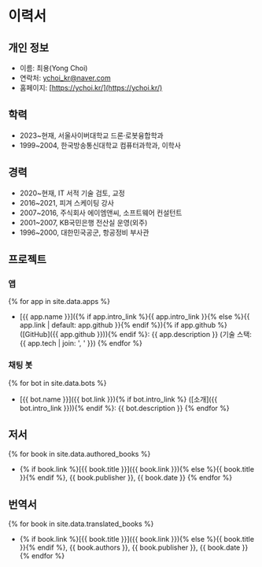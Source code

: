 # 이력서

## 개인 정보
- 이름: 최용(Yong Choi)
- 연락처: [ychoi_kr@naver.com](mailto:ychoi_kr@naver.com)
- 홈페이지: [https://ychoi.kr/](https://ychoi.kr/)

## 학력
- 2023~현재, 서울사이버대학교 드론·로봇융합학과
- 1999~2004, 한국방송통신대학교 컴퓨터과학과, 이학사

## 경력
- 2020~현재, IT 서적 기술 검토, 교정
- 2016~2021, 피겨 스케이팅 강사
- 2007~2016, 주식회사 에이엠앤씨, 소프트웨어 컨설턴트
- 2001~2007, KB국민은행 전산실 운영(외주)
- 1996~2000, 대한민국공군, 항공정비 부사관

## 프로젝트

### 앱

{% for app in site.data.apps %}
- [{{ app.name }}]({% if app.intro_link %}{{ app.intro_link }}{% else %}{{ app.link | default: app.github }}{% endif %}){% if app.github %} ([GitHub]({{ app.github }})){% endif %}: {{ app.description }} (기술 스택: {{ app.tech | join: ', ' }})
{% endfor %}

### 채팅 봇

{% for bot in site.data.bots %}
- [{{ bot.name }}]({{ bot.link }}){% if bot.intro_link %} ([소개]({{ bot.intro_link }})){% endif %}: {{ bot.description }}
{% endfor %}

## 저서

{% for book in site.data.authored_books %}
  - {% if book.link %}[{{ book.title }}]({{ book.link }}){% else %}{{ book.title }}{% endif %}, {{ book.publisher }}, {{ book.date }}
{% endfor %}

## 번역서

{% for book in site.data.translated_books %}
  - {% if book.link %}[{{ book.title }}]({{ book.link }}){% else %}{{ book.title }}{% endif %}, {{ book.authors }}, {{ book.publisher }}, {{ book.date }}
{% endfor %}
